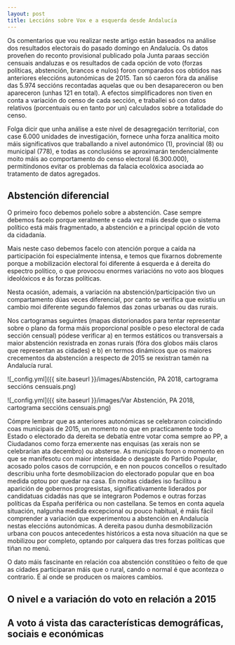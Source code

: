 ```yaml
---
layout: post
title: Leccións sobre Vox e a esquerda desde Andalucía
---
```



Os comentarios que vou realizar neste artigo están baseados na análise dos resultados electorais do pasado domingo en Andalucía. Os datos proveñen do reconto provisional publicado pola Junta paraas sección censuais andaluzas e os resultados de cada opción de voto (forzas políticas, abstención, brancos e nulos) foron comparados cos obtidos nas anteriores eleccións autonómicas de 2015. Tan só caeron fóra da análise das 5.974 seccións recontadas aquelas que ou ben desapareceron ou ben apareceron (unhas 121 en total). A efectos simplificadores non tiven en conta a variación do censo de cada sección, e traballei só con datos relativos (porcentuais ou en tanto por un) calculados sobre a totalidade do censo.

Folga dicir que unha análise a este nivel de desagregación territorial, con case 6.000 unidades de investigación, fornece unha forza analítica moito máis significativos que traballando a nivel autonómico (1), provincial (8) ou municipal (778), e todas as conclusións se aproximarán tendencialmente moito máis ao comportamento do censo electoral (6.300.000), permitíndonos evitar os problemas da falacia ecolóxica asociada ao tratamento de datos agregados.

## Abstención diferencial ##

O primeiro foco debemos poñelo sobre a abstención. Case sempre debemos facelo porque xeralmente e cada vez máis desde que o sistema político está máis fragmentado, a abstención e a principal opción de voto da cidadanía.

Mais neste caso debemos facelo con atención porque a caída na participación foi especialmente intensa, e temos que fixarnos dobremente porque a mobilización electoral foi diferente á esquerda e á dereita do espectro político, o que provocou enormes variacións no voto aos bloques ideolóxicos e ás forzas políticas.

Nesta ocasión, ademais, a variación na abstención/participación tivo un compartamento dúas veces diferencial, por canto se verifica que existiu un cambio moi diferente segundo falemos das zonas urbanas ou das rurais.

Nos cartogramas seguintes (mapas distorionados para tentar representar sobre o plano da forma máis proporcional posible o peso electoral de cada sección censual) pódese verificar a) en termos estáticos ou transversais a maior abstención rexistrada en zonas rurais (fóra dos globos máis claros que representan as cidades) e b) en termos dinámicos que os maiores crecementos da abstención a respecto de 2015 se rexistran tamén na Andalucía rural.

<p>![_config.yml]({{ site.baseurl }}/images/Abstención, PA 2018, cartograma seccións censuais.png)</p>
<p>![_config.yml]({{ site.baseurl }}/images/Var Abstención, PA 2018, cartograma seccións censuais.png)</p>

Cómpre lembrar que as anteriores autonómicas se celebraron coincidindo coas municipais de 2015, un momento no que en practicamente todo o Estado o electorado da dereita se debatía entre votar coma sempre ao PP, a Ciudadanos como forza emerxente nas enquisas (as xerais non se celebrarían ata decembro) ou absterse. As municipais foron o momento en que se manifesotu con maior intensidade o desgaste do Partido Popular, acosado polos casos de corrupción, e en non poucos concellos o resultado describiu unha forte desmobilizacion do electorado popular que en boa medida optou por quedar na casa. En moitas cidades iso facilitou a aparición de gobernos progresistas, significativamente liderados por candidatuas cidadás nas que se integraron Podemos e outras forzas políticas da España periférica ou non castellana. Se temos en conta aquela situación, nalgunha medida excepcional ou pouco habitual, é máis fácil comprender a variación que experimentou a abstención en Andalucía nestas eleccións autonómicas. A dereita pasou dunha desmobilización urbana con poucos antecedentes históricos a esta nova situación na que se mobilizou por completo, optando por calquera das tres forzas políticas que tiñan no menú.

O dato máis fascinante en relación coa abstención constitúeo o feito de que as cidades participaran máis que o rural, cando o normal é que aconteza o contrario. É aí onde se producen os maiores cambios.

## O nivel e a variación do voto en relación a 2015 ##



## A voto á vista das características demográficas, sociais e económicas ##
